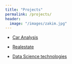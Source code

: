 ```yaml
---
title: "Projects"
permalink: /projects/
header:
  image: "/images/zakim.jpg"
---
```


* [Car Analysis](http://github.com/barryclark/jekyll-now/)
+ [Realestate](http://github.com/barryclark/jekyll-now/)
- [Data Science technologies](http://github.com/barryclark/jekyll-now/)

